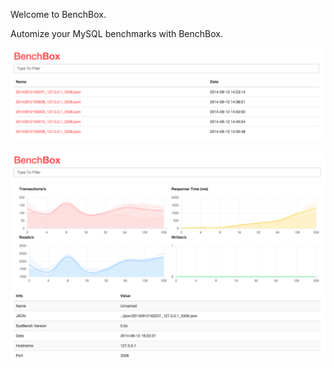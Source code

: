 Welcome to BenchBox.

Automize your MySQL benchmarks with BenchBox.
  
![Browser](https://raw.githubusercontent.com/mfouilleul/BenchBox/master/screenshots/1.png)


![Charts](https://raw.githubusercontent.com/mfouilleul/BenchBox/master/screenshots/2.png)
